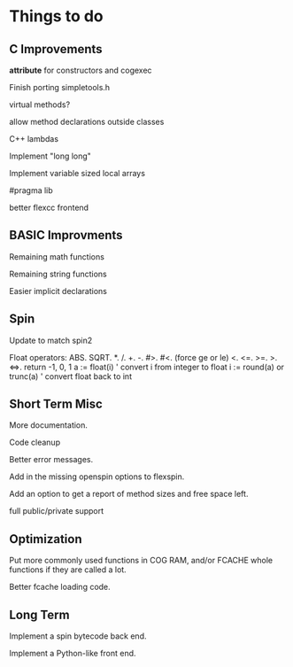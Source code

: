 Things to do
============

C Improvements
--------------
__attribute__ for constructors and cogexec

Finish porting simpletools.h

virtual methods?

allow method declarations outside classes

C++ lambdas

Implement "long long"

Implement variable sized local arrays

#pragma lib

better flexcc frontend


BASIC Improvments
-----------------
Remaining math functions

Remaining string functions

Easier implicit declarations

Spin
----
Update to match spin2

Float operators:
  ABS.
  SQRT.
  *. /. +. -.
  #>. #<.  (force ge or le)
  <. <=. >=. >.
  <=>.  return -1, 0, 1
  a := float(i)             ' convert i from integer to float
  i := round(a) or trunc(a) ' convert float back to int
  
Short Term Misc
---------------
More documentation.

Code cleanup

Better error messages.

Add in the missing openspin options to flexspin.

Add an option to get a report of method sizes and free space left.

full public/private support

Optimization
------------

Put more commonly used functions in COG RAM, and/or FCACHE whole functions
if they are called a lot.

Better fcache loading code.


Long Term
---------

Implement a spin bytecode back end.

Implement a Python-like front end.
